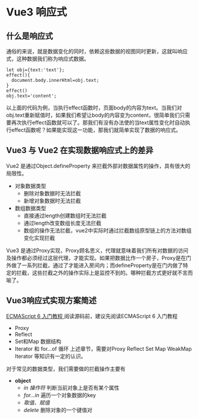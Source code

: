 # Vue3 响应式
## 什么是响应式
通俗的来说，就是数据变化的同时，依赖这些数据的视图同时更新，这就叫响应式，这种数据我们称为响应式数据。
```
let obj={text:'text'};
effect(){
  document.body.innerHtml=obj.text;
}
effect()
obj.text='content';
```
以上面的代码为例，当执行effect函数时，页面body的内容为text。当我们对obj.text重新赋值时，如果我们希望让body的内容变为content，很简单我们只需要再次执行effect函数就可以了。那我们有没有办法使的当text属性变化时自动执行effect函数呢？如果能实现这一功能，那我们就简单实现了数据的响应式。
## Vue3 与 Vue2 在实现数据响应式上的差异
Vue2 是通过Object.defineProperty 来拦截外部对数据属性的操作，具有很大的局限性。
*  对象数据类型
    * 删除对象数据时无法拦截
    * 新增对象数据时无法拦截
* 数组数据类型
    * 直接通过length创建数组时无法拦截
    * 通过length改变数组长度无法拦截
    * 数组的操作无法拦截，vue2中实际时通过拦截数组原型链上的方法对数组变化实现拦截

Vue3 是通过Proxy实现，Proxy顾名思义，代理就意味着我们所有对数据的访问及操作都必须经过这层代理，才能实现。如果把数据比作一个房子，Proxy是在门外做了一系列拦截，通过了才能进入房间内；而defineProperty是在门内做了特定的拦截，这些拦截之外的操作实际上是监控不到的。哪种拦截方式更好就不言而喻了。

## Vue3响应式实现方案简述
[ ECMAScript 6 入门教程 ](https://es6.ruanyifeng.com/)
阅读源码前，建议先阅读ECMAScript 6 入门教程
*  Proxy
*  Reflect
*  Set和Map 数据结构
*  Iterator 和 for...of 循环
上述章节，需要对Proxy Reflect Set Map WeakMap Iterator 等知识有一定的认识。

对于常见的数据类型，我们需要做的拦截操作主要有
* **object**
    * *in 操作符*  判断当前对象上是否有某个属性
    * *for...in*   遍历一个对象数据的key
    * *取值、赋值*
    * *delete*   删除对象的一个键值对